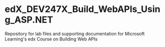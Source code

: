 # edX_DEV247X_Build_WebAPIs_Using_ASP.NET
Repository for lab files and supporting documentation for Microsoft Learning's edx Course on Building Web APIs
